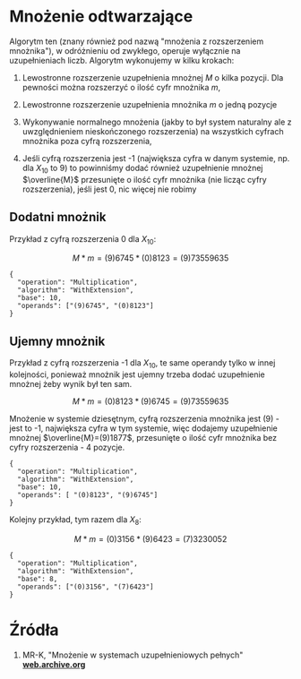 # Mnożenie odtwarzające
Algorytm ten (znany również pod nazwą "mnożenia z rozszerzeniem mnożnika"), w odróżnieniu od zwykłego, operuje wyłącznie na uzupełnieniach liczb.
Algorytm wykonujemy w kilku krokach:

1. Lewostronne rozszerzenie uzupełnienia mnożnej $M$ o kilka pozycji. Dla pewności można rozszerzyć o ilość cyfr mnożnika $m$, 

2. Lewostronne rozszerzenie uzupełnienia mnożnika $m$ o jedną pozycje

3. Wykonywanie normalnego mnożenia (jakby to był system naturalny ale z uwzględnieniem nieskończonego
rozszerzenia) na wszystkich cyfrach mnożnika poza cyfrą rozszerzenia,

4. Jeśli cyfrą rozszerzenia jest -1 (największa cyfra w danym systemie, np. dla $X_{10}$ to $9$) to powinniśmy dodać również uzupełnienie
mnożnej $\overline{M}$ przesunięte o ilość cyfr mnożnika (nie licząc cyfry rozszerzenia), jeśli jest 0, nic więcej nie robimy
## Dodatni mnożnik
Przykład z cyfrą rozszerzenia 0 dla $X_{10}$:

$$
    M*m = (9)6745 * (0)8123 = (9)73559635
$$

```calc-operation
{
  "operation": "Multiplication",
  "algorithm": "WithExtension",
  "base": 10,
  "operands": ["(9)6745", "(0)8123"]
}
```

## Ujemny mnożnik
Przykład z cyfrą rozszerzenia -1 dla $X_{10}$, te same operandy tylko w innej kolejności, 
ponieważ mnożnik jest ujemny trzeba dodać uzupełnienie mnożnej żeby wynik był ten sam.

$$
    M*m = (0)8123 * (9)6745 = (9)73559635
$$

Mnożenie w systemie dziesętnym, cyfrą rozszerzenia mnożnika jest $(9)$ - jest to -1, największa cyfra w tym systemie,
 więc dodajemy uzupełnienie mnożnej $\overline{M}=(9)1877$, przesunięte o ilość cyfr mnożnika bez cyfry rozszerzenia - 4 pozycje.

```calc-operation
{
  "operation": "Multiplication",
  "algorithm": "WithExtension",
  "base": 10,
  "operands": [ "(0)8123", "(9)6745"]
}
```
Kolejny przykład, tym razem dla $X_{8}$:

$$
    M*m = (0)3156 * (9)6423 = (7)3230052
$$

```calc-operation
{
  "operation": "Multiplication",
  "algorithm": "WithExtension",
  "base": 8,
  "operands": ["(0)3156", "(7)6423"]
}
```

# Źródła

1. MR-K, "Mnożenie w systemach uzupełnieniowych pełnych"   **[web.archive.org](https://web.archive.org/web/20100215194642/http://wk-group.net/mr-k/pliki/studia/arytmetyka/mnozenieUzup_v18.pdf)**
